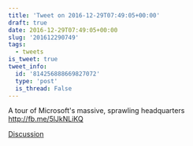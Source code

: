 ```yaml
---
title: 'Tweet on 2016-12-29T07:49:05+00:00'
draft: true
date: 2016-12-29T07:49:05+00:00
slug: '201612290749'
tags:
  - tweets
is_tweet: true
tweet_info:
  id: '814256888669827072'
  type: 'post'
  is_thread: False
---
```




A tour of Microsoft's massive, sprawling headquarters <http://fb.me/5lJkNLiKQ>

[Discussion](https://x.com/sytelus/status/814256888669827072)
